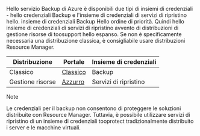 Hello servizio Backup di Azure è disponibili due tipi di insiemi di credenziali - hello credenziali Backup e l'insieme di credenziali di servizi di ripristino hello. insieme di credenziali Backup Hello ordine di priorità. Quindi hello insieme di credenziali di servizi di ripristino avvento di distribuzioni di gestione risorse di toosupport hello espanso. Se non è specificamente necessaria una distribuzione classica, è consigliabile usare distribuzioni Resource Manager.

| **Distribuzione** | **Portale** | **Insieme di credenziali** |
| --- | --- | --- |
| Classico |[Classico](https://manage.windowsazure.com) |Backup |
| Gestione risorse |[Azzurro](https://portal.azure.com) |Servizi di ripristino |

> [!NOTE]
> Le credenziali per il backup non consentono di proteggere le soluzioni distribuite con Resource Manager. Tuttavia, è possibile utilizzare servizi di ripristino di un insieme di credenziali tooprotect tradizionalmente distribuito i server e le macchine virtuali.  
> 
> 

